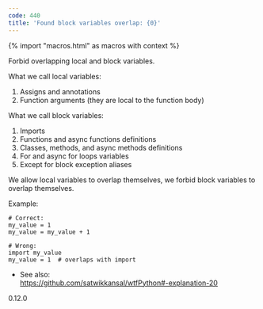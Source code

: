 ```yaml
---
code: 440
title: 'Found block variables overlap: {0}'
---
```


{% import "macros.html" as macros with context %}

Forbid overlapping local and block variables.

What we call local variables:

1.  Assigns and annotations
2.  Function arguments (they are local to the function body)

What we call block variables:

1.  Imports
2.  Functions and async functions definitions
3.  Classes, methods, and async methods definitions
4.  For and async for loops variables
5.  Except for block exception aliases

We allow local variables to overlap themselves, we forbid block
variables to overlap themselves.

Example:

    # Correct:
    my_value = 1
    my_value = my_value + 1
    
    # Wrong:
    import my_value
    my_value = 1  # overlaps with import

  - See also:  
    <https://github.com/satwikkansal/wtfPython#-explanation-20>

<div class="versionadded">

0.12.0

</div>